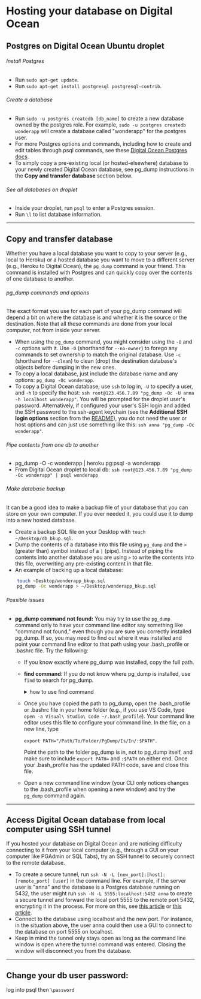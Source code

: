 # Hosting your database on Digital Ocean

## Postgres on Digital Ocean Ubuntu droplet

###### Install Postgres
- Run ```sudo apt-get update```.
- Run ```sudo apt-get install postgresql postgresql-contrib```.

###### Create a database
- Run ```sudo -u postgres createdb [db_name]``` to create a new database owned by the postgres role. For example, ```sudo -u postgres createdb wonderapp``` will create a database called "wonderapp" for the postgres user.
- For more Postgres options and commands, including how to create and edit tables through psql commands, see these [Digital Ocean Postgres docs](https://www.digitalocean.com/community/tutorials/how-to-install-and-use-postgresql-on-ubuntu-16-04#create-a-new-database).
- To simply copy a pre-existing local (or hosted-elsewhere) database to your newly created Digital Ocean database, see pg_dump instructions in the **Copy and transfer database** section below.

###### See all databases on droplet
- Inside your droplet, run ```psql``` to enter a Postgres session.
- Run ```\l``` to list database information.

***

## Copy and transfer database
Whether you have a local database you want to copy to your server (e.g., local to Heroku) or a hosted database you want to move to a different server (e.g., Heroku to Digital Ocean), the ```pg_dump``` command is your friend. This command is installed with Postgres and can quickly copy over the contents of one database to another. 

###### pg_dump commands and options
The exact format you use for each part of your pg_dump command will depend a bit on where the database is and whether it is the source or the destination. Note that all these commands are done from your local computer, not from inside your server.
- When using the ```pg_dump``` command, you might consider using the ```-O``` and ```-c``` options with it. Use ```-O``` (shorthand for ```--no-owner```) to forego any commands to set ownership to match the original database. Use ```-c``` (shorthand for ```--clean```) to clean (drop) the destination database's objects before dumping in the new ones.
- To copy a local database, just include the database name and any options: ```pg_dump -Oc wonderapp```.
- To copy a Digital Ocean database, use ```ssh``` to log in, ```-U``` to specify a user, and ```-h``` to specify the host: ```ssh root@123.456.7.89 "pg_dump -Oc -U anna -h localhost wonderapp"```. You will be prompted for the droplet user's password. Alternatively, if configured your user's SSH login and added the SSH password to the ssh-agent keychain (see the **Additional SSH login options** section from the [README](https://github.com/Alan-Miller/digital-ocean/blob/master/README.md)), you do not need the user or host options and can just use something like this: ```ssh anna "pg_dump -Oc wonderapp"```.

###### Pipe contents from one db to another
- pg_dump -O -c wonderapp | heroku pg:psql -a wonderapp
- From Digital Ocean droplet to local db: ```ssh root@123.456.7.89 "pg_dump -Oc wonderapp" | psql wonderapp```

###### Make database backup
It can be a good idea to make a backup file of your database that you can store on your own computer. If you ever needed it, you could use it to dump into a new hosted database.
- Create a backup SQL file on your Desktop with ```touch ~/Desktop/db_bkup.sql```.
- Dump the contents of a database into this file using ```pg_dump``` and the ```>``` (greater than) symbol instead of a ```|``` (pipe). Instead of piping the contents into another database you are using ```>``` to write the contents into this file, overwriting any pre-existing content in that file.
- An example of backing up a local database:
```sh
    touch ~Desktop/wonderapp_bkup.sql
    pg_dump -Oc wonderapp > ~/Desktop/wonderapp_bkup.sql
```

###### Possible issues
- **pg_dump command not found:** You may try to use the ```pg_dump``` command only to have your command line editor say something like "command not found," even though you are sure you correctly installed pg_dump. If so, you may need to find out where it was installed and point your command line editor to that path using your .bash_profile or .bashrc file. Try the following:
    - If you know exactly where pg_dump was installed, copy the full path. 
    - **find command**: If you do not know where pg_dump is installed, use ```find``` to search for pg_dump. 

        <details> <summary> how to use find command </summary>

        - The ``find`` command includes a path, options, and a search expression. For example, if you thought pg_dump was installed in your ```/Applications``` folder and wanted to search for pg_dump by its name, you might try ```find /Applications -name pg_dump``` (where ```-name``` is the search-by-name option). 
        - If you have no idea where pg_dump was installed, you might try simply ```find / -name pg_dump 2>/dev/null``` to search your entire root folder (since you are searching all your folders, use the ```2>/dev/null``` command to suppress errors, limiting your search to more useful results). 
        - Find the correct path to pg_dump in the search results and copy it. Here is an example of a search result showing where pg_dump might be installed:

        ```sh
            /Applications/Postgres.app/Contents/Versions/9.5/bin/pg_dump
        ```
        
        </details>
    
    - Once you have copied the path to pg_dump, open the .bash_profile or .bashrc file in your home folder (e.g., if you use VS Code, type ```open -a Visual\ Studio\ Code ~/.bash_profile```). Your command line editor uses this file to configure your command line. In the file, on a new line, type 

        ```export PATH="/Path/To/Folder/PgDump/Is/In/:$PATH"```. 
    
        Point the path to the folder pg_dump is in, not to pg_dump itself, and make sure to include ```export PATH=``` and ```:$PATH``` on either end. Once your .bash_profile has the updated PATH code, save and close this file. 
    - Open a new command line window (your CLI only notices changes to the .bash_profile when opening a new window) and try the ```pg_dump``` command again.

***

## Access Digital Ocean database from local computer using SSH tunnel
If you hosted your database on Digital Ocean and are noticing difficulty connecting to it from your local computer (e.g., through a GUI on your computer like PGAdmin or SQL Tabs), try an SSH tunnel to securely connect to the remote database.
- To create a secure tunnel, run ```ssh -N -L [new_port]:[host]:[remote_port] [user]``` in the command line. For example, if the server user is "anna" and the database is a Postgres database running on 5432, the user might run ```ssh -N -L 5555:localhost:5432 anna``` to create a secure tunnel and forward the local port 5555 to the remote port 5432, encrypting it in the process. For more on this, see [this article](http://www.revsys.com/writings/quicktips/ssh-tunnel.html) or [this article](https://blog.trackets.com/2014/05/17/ssh-tunnel-local-and-remote-port-forwarding-explained-with-examples.html).
- Connect to the database using localhost and the new port. For instance, in the situation above, the user anna could then use a GUI to connect to the database on port 5555 on localhost. 
- Keep in mind the tunnel only stays open as long as the command line window is open where the tunnel command was entered. Closing the window will disconnect you from the database.

***

## Change your db user password:
log into psql then ```\password```